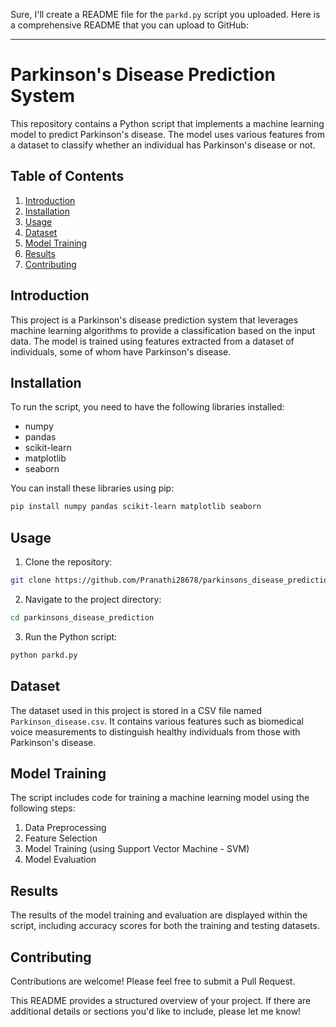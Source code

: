 Sure, I'll create a README file for the `parkd.py` script you uploaded. Here is a comprehensive README that you can upload to GitHub:

---

# Parkinson's Disease Prediction System

This repository contains a Python script that implements a machine learning model to predict Parkinson's disease. The model uses various features from a dataset to classify whether an individual has Parkinson's disease or not.

## Table of Contents

1. [Introduction](#introduction)
2. [Installation](#installation)
3. [Usage](#usage)
4. [Dataset](#dataset)
5. [Model Training](#model-training)
6. [Results](#results)
7. [Contributing](#contributing)


## Introduction

This project is a Parkinson's disease prediction system that leverages machine learning algorithms to provide a classification based on the input data. The model is trained using features extracted from a dataset of individuals, some of whom have Parkinson's disease.

## Installation

To run the script, you need to have the following libraries installed:

- numpy
- pandas
- scikit-learn
- matplotlib
- seaborn

You can install these libraries using pip:

```bash
pip install numpy pandas scikit-learn matplotlib seaborn
```

## Usage

1. Clone the repository:

```bash
git clone https://github.com/Pranathi28678/parkinsons_disease_prediction.git
```

2. Navigate to the project directory:

```bash
cd parkinsons_disease_prediction
```

3. Run the Python script:

```bash
python parkd.py
```

## Dataset

The dataset used in this project is stored in a CSV file named `Parkinson_disease.csv`. It contains various features such as biomedical voice measurements to distinguish healthy individuals from those with Parkinson's disease.

## Model Training

The script includes code for training a machine learning model using the following steps:

1. Data Preprocessing
2. Feature Selection
3. Model Training (using Support Vector Machine - SVM)
4. Model Evaluation

## Results

The results of the model training and evaluation are displayed within the script, including accuracy scores for both the training and testing datasets.

## Contributing

Contributions are welcome! Please feel free to submit a Pull Request.



This README provides a structured overview of your project. If there are additional details or sections you'd like to include, please let me know!
